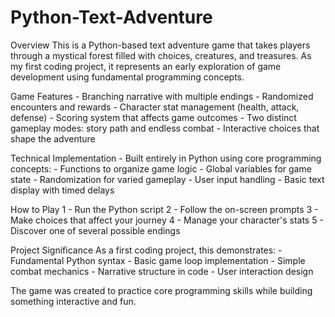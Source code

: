 # Python-Text-Adventure

Overview
This is a Python-based text adventure game that takes players through a mystical forest filled with choices, creatures, and treasures. As my first coding project, it represents an early exploration of game development using fundamental programming concepts.

Game Features
    - Branching narrative with multiple endings
    - Randomized encounters and rewards
    - Character stat management (health, attack, defense)
    - Scoring system that affects game outcomes
    - Two distinct gameplay modes: story path and endless combat
    - Interactive choices that shape the adventure


Technical Implementation
    - Built entirely in Python using core programming concepts:
    - Functions to organize game logic
    - Global variables for game state
    - Randomization for varied gameplay
    - User input handling
    - Basic text display with timed delays


How to Play
 1 - Run the Python script
 2 - Follow the on-screen prompts
 3 - Make choices that affect your journey
 4 - Manage your character's stats
 5 - Discover one of several possible endings

Project Significance
    As a first coding project, this demonstrates:
        - Fundamental Python syntax
        - Basic game loop implementation
        - Simple combat mechanics
        - Narrative structure in code
        - User interaction design


The game was created to practice core programming skills while building something interactive and fun.